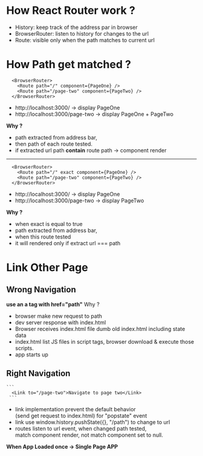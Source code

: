 # How React Router work ?

-  History: keep track of the address par in browser
-  BrowserRouter: listen to history for changes to the url
-  Route: visible only when the path matches to current url

# How Path get matched ?

```
  <BrowserRouter>
    <Route path="/" component={PageOne} />
    <Route path="/page-two" component={PageTwo} />
  </BrowserRouter>
```

-  http://localhost:3000/ -> display PageOne
-  http://localhost:3000/page-two -> display PageOne + PageTwo

**Why ?**

-  path extracted from address bar,
-  then path of each route tested.
-  if extracted url path **contain** route path -> component render

---

```
  <BrowserRouter>
    <Route path="/" exact component={PageOne} />
    <Route path="/page-two" component={PageTwo} />
  </BrowserRouter>
```

-  http://localhost:3000/ -> display PageOne
-  http://localhost:3000/page-two -> display PageTwo

**Why ?**

-  when exact is equal to true
-  path extracted from address bar,
-  when this route tested
-  it will rendered only if extract url === path

# Link Other Page

## Wrong Navigation

**use an a tag with href="path"**
Why ?

-  browser make new request to path
-  dev server response with index.html
-  Browser receives index.html file dumb old index.html including state data
-  index.html list JS files in script tags, browser download & execute those scripts.
-  app starts up

## Right Navigation

    ```
      <Link to="/page-two">Navigate to page two</Link>
     ```

-  link implementation prevent the default behavior  
   (send get request to index.html) for "popstate" event
-  link use window.history.pushState({}, "/path") to change to url
-  routes listen to url event, when changed path tested,  
   match component render, not match component set to null.

**When App Loaded once -> Single Page APP**
